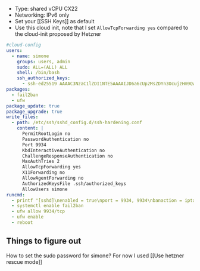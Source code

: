 - Type: shared vCPU CX22
- Networking: IPv6 only
- Set your [[SSH Keys]] as default
- Use this cloud init, note that I set `AllowTcpForwarding yes` compared to the cloud-init proposed by Hetzner
```yaml
#cloud-config
users:
  - name: simone
    groups: users, admin
    sudo: ALL=(ALL) ALL
    shell: /bin/bash
    ssh_authorized_keys:
      - ssh-ed25519 AAAAC3NzaC1lZDI1NTE5AAAAIJD6a6cUp2MsZDYn3OcujzHm9QwgR+tNr9nBuYzEZXqP simone@dragonfly (personal)
packages:
  - fail2ban
  - ufw
package_update: true
package_upgrade: true
write_files:
  - path: /etc/ssh/sshd_config.d/ssh-hardening.conf
    content: |
      PermitRootLogin no
      PasswordAuthentication no
      Port 9934
      KbdInteractiveAuthentication no
      ChallengeResponseAuthentication no
      MaxAuthTries 2
      AllowTcpForwarding yes
      X11Forwarding no
      AllowAgentForwarding no
      AuthorizedKeysFile .ssh/authorized_keys
      AllowUsers simone
runcmd:
  - printf "[sshd]\nenabled = true\nport = 9934, 9934\nbanaction = iptables-multiport" > /etc/fail2ban/jail.local
  - systemctl enable fail2ban
  - ufw allow 9934/tcp
  - ufw enable
  - reboot
```

## Things to figure out
How to set the sudo password for simone? For now I used [[Use hetzner rescue mode]]